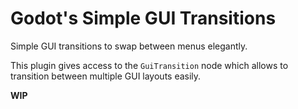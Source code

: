 # Godot's Simple GUI Transitions

Simple GUI transitions to swap between menus elegantly.

This plugin gives access to the `GuiTransition` node which allows to
transition between multiple GUI layouts easily.

**WIP**
